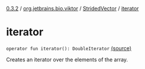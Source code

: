 [0.3.2](../../index.md) / [org.jetbrains.bio.viktor](../index.md) / [StridedVector](index.md) / [iterator](.)

# iterator

`operator fun iterator(): DoubleIterator` [(source)](https://github.com/JetBrains-Research/viktor/blob/0.3.2/src/main/kotlin/org/jetbrains/bio/viktor/StridedVector.kt#L424)

Creates an iterator over the elements of the array.

